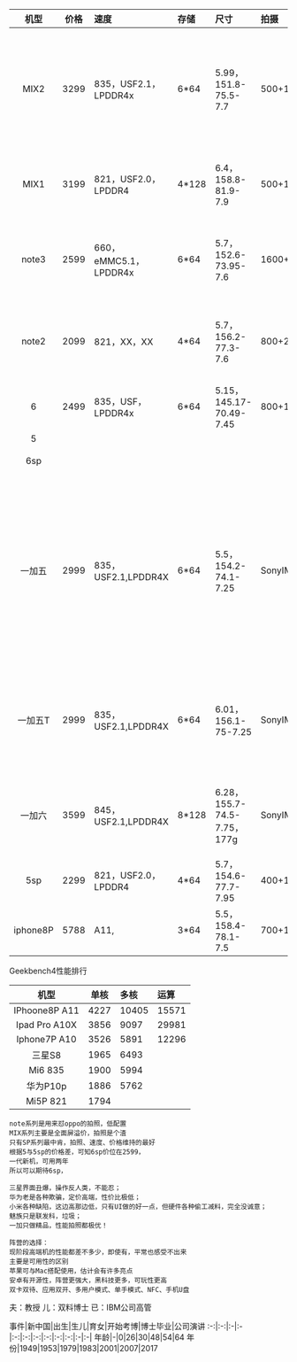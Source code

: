 

机型|价格|速度|存储|尺寸|拍摄|屏幕|评价
:-:|:-:|:-|:-|:-|:-|:-|:-
MIX2|3299|835，USF2.1，LPDDR4x|6*64|5.99，151.8-75.5-7.7|500+1200||摄像头渣呀,一千块，比5sp强在哪里？
MIX1|3199|821，USF2.0，LPDDR4|4*128|6.4，158.8-81.9-7.9|500+1600||屏幕太大，不如MIX2
note3|2599|660，eMMC5.1，LPDDR4x|6*64|5.7，152.6-73.95-7.6|1600+1200*2||除了拍照，性价比最低
note2|2099|821，XX，XX|4*64|5.7，156.2-77.3-7.6|800+2256||两百块的差距也赶不上5sp
6|2499|835，USF，LPDDR4x|6*64|5.15，145.17-70.49-7.45|800+1200*2||屏幕太小
5|||||||
6sp|||||||可以期待
一加五|2999|835，USF2.1,LPDDR4X|6*64|5.5，154.2-74.1-7.25|SonyIMX,1600+1600+2000||屏幕有点小，材质有点老，拍照优于X20，性能第一，性价极高
一加五T|2999|835，USF2.1,LPDDR4X|6*64|6.01，156.1-75-7.25|SonyIMX,1600+1600+2000|2160*1080 Optic AMOLED 2.5D Corning® Gorilla® Glass 5|拍照优于X20，性能第一，性价极高
一加六|3599|845，USF2.1,LPDDR4X|8*128|6.28，155.7-74.5-7.75，177g|SonyIMX,1600+1600+2000|2280*1080 Optic AMOLED 2.5D Corning® Gorilla® Glass 5|性价比高
5sp|2299|821，USF2.0，LPDDR4|4*64|5.7，154.6-77.7-7.95|400+1300*2||比note3强
iphone8P|5788|A11,|3*64|5.5，158.4-78.1-7.5|700+1200*2||


Geekbench4性能排行

机型|单核|多核|运算
:-:|:-:|:-|:-|
IPhoone8P A11|4227|10405|15571
Ipad Pro A10X|3856|9097|29981
Iphone7P A10|3526|5891|12296
三星S8|1965|6493|
Mi6 835|1900|5994|
华为P10p|1886|5762|
Mi5P 821|1794||
```
note系列是用来怼oppo的拍照，低配置
MIX系列主要是全面屏溢价，拍照是个渣
只有SP系列最中肯，拍照、速度、价格维持的最好
根据5与5sp的价格差，可知6sp价位在2599，
一代新机，可用两年
所以可以期待6sp，

三星界面丑爆，操作反人类，不能忍；
华为老是各种欺骗，定价高端，性价比极低；
小米各种缺陷，这边高那边低，只有UI做的好一点，但硬件各种偷工减料，完全没诚意；
魅族只是联发科，垃圾；
一加只做精品，性能拍照都极优！

阵营的选择：
现阶段高端机的性能都差不多少，即使有，平常也感受不出来
主要是可用性的区别
苹果可与Mac搭配使用，估计会有许多亮点
安卓有开源性，阵营更强大，黑科技更多，可玩性更高
双卡双待、应用双开、多用户模式、单手模式、NFC、手机U盘

```
夫：教授
儿：双料博士
已：IBM公司高管

事件|新中国|出生|生儿|育女|开始考博|博士毕业|公司演讲
:-:|:-:|:-|:-|:-:|:-:|:-:|:-:|:-:|:-:|:-|:-|
年龄|-|0|26|30|48|54|64
年份|1949|1953|1979|1983|2001|2007|2017
